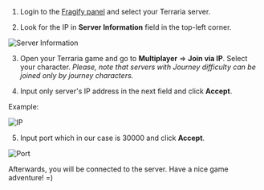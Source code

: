 1. Login to the [Fragify panel](https://panel.fragify.net/auth/login) and select your Terraria server.

2. Look for the IP in **Server Information** field in the top-left corner.

![Server Information](../images/server-information.png)

3. Open your Terraria game and go to **Multiplayer** => **Join via IP**.
Select your character. *Please, note that servers with Journey difficulty can be joined only by journey characters.*

4. Input only server's IP address in the next field and click **Accept**.

Example:

![IP](../images/ip.png)

5. Input port which in our case is 30000 and click **Accept**.

![Port](../images/port.png)

Afterwards, you will be connected to the server. Have a nice game adventure! =)